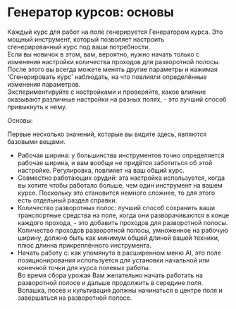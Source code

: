 # Генератор курсов: основы
  
Каждый курс для работ на поле генерируется Генератором курса. Это мощный инструмент, который позволяет настроить   
сгенерированный курс под ваши потребности.  
Если вы новичок в этом, вам, вероятно, нужно начать только с изменения настройки количества проходов для разворотной полосы.  
После этого вы всегда можете менять другие параметры и нажимая 'Сгенерировать курс' наблюдать, на что повлияли определённые изменения параметров.  
Экспериментируйте с настройками и проверяйте, какое влияние оказывают различные настройки на разных полях, - это лучший способ привыкнуть к нему.  


  
Основы:  

Первые несколько значений, которые вы видите здесь, являются базовыми вещами.  
- Рабочая ширина: у большинства инструментов точно определяется рабочая ширина, и вам вообще не придётся заботиться об этой настройке. Регулировка, повлияет на ваш общий курс.  
- Совместно работающих орудий: эта настройка используется, когда вы хотите чтобы работало больше, чем один инструмент на вашем курсе. Поскольку это становится немного сложнее, то для этого есть отдельный раздел справки.  
- Количество разворотных полос: лучший способ сохранить ваши транспортные средства на поле, когда они разворачиваются в конце каждого прохода, - это добавить проходов для разворотной полосы.  
Количество проходов разворотной полосы, умноженное на рабочую ширину, должно быть как минимум общей длиной вашей техники, плюс длинна прикреплённого инструмента.  
- Начать работу с: как упомянуто в расширенном меню AI, это поле позиционирования используется для установки начальной или конечной точки для курса полевых работы.   
Во время сбора урожая Вам желательно начать работать на разворотной полосе и дальше продолжить в середине поля.  
Вспашка, посев и культивация должны начинаться в центре поля и завершаться на разворотной полосе.  


